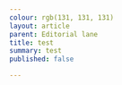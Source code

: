 ```yaml
---
colour: rgb(131, 131, 131)
layout: article
parent: Editorial lane
title: test
summary: test
published: false

---
```

